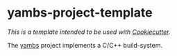 # yambs-project-template

*This is a template intended to be used with
[Cookiecutter](https://github.com/cookiecutter/cookiecutter).*

The [yambs](https://github.com/vkottler/yambs) project implements a C/C++
build-system.
